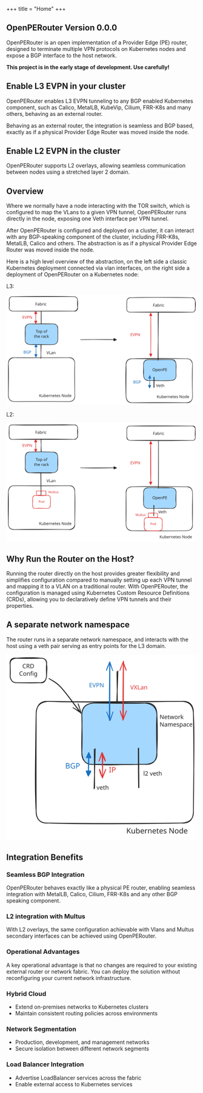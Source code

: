 +++
title = "Home"
+++

## OpenPERouter Version 0.0.0

OpenPERouter is an open implementation of a Provider Edge (PE) router, designed to terminate multiple VPN protocols on Kubernetes nodes and expose a BGP interface to the host network.

**This project is in the early stage of development. Use carefully!**

## Enable L3 EVPN in your cluster

OpenPERouter enables L3 EVPN tunneling to any BGP enabled Kubernetes component,
such as Calico, MetalLB, KubeVip, Cilium, FRR-K8s and many others, behaving as an external router.

Behaving as an external router, the integration is seamless and BGP based, exactly as if a physical
Provider Edge Router was moved inside the node.

## Enable L2 EVPN in the cluster

OpenPERouter supports L2 overlays, allowing seamless communication between nodes using a stretched
layer 2 domain.

## Overview

Where we normally have a node interacting with the TOR switch, which is configured to map the VLans to a given VPN tunnel,
OpenPERouter runs directly in the node, exposing one Veth interface per VPN tunnel.

After OpenPERouter is configured and deployed on a cluster, it can interact with any BGP-speaking component of the cluster, including FRR-K8s, MetalLB, Calico and others. The abstraction is as if a physical Provider Edge Router was moved inside the node.

Here is a high level overview of the abstraction, on the left side a classic Kubernetes deployment connected via vlan interfaces, on the right side a deployment of OpenPERouter on a Kubernetes node:

L3:

![](/images/openpedescription.svg)

L2:

![](/images/openpedescriptionl2.svg)

## Why Run the Router on the Host?

Running the router directly on the host provides greater flexibility and simplifies configuration compared to manually setting up each VPN tunnel and mapping it to a VLAN on a traditional router. With OpenPERouter, the configuration is managed using Kubernetes Custom Resource Definitions (CRDs), allowing you to declaratively define VPN tunnels and their properties.

## A separate network namespace

The router runs in a separate network namespace, and interacts with the host using a veth pair serving as entry points
for the L3 domain.

![](/images/openpeinside.svg)

## Integration Benefits

### Seamless BGP Integration

OpenPERouter behaves exactly like a physical PE router, enabling seamless integration with
MetalLB, Calico, Cilium, FRR-K8s and any other BGP speaking component.

### L2 integration with Multus

With L2 overlays, the same configuration achievable with Vlans and Multus secondary interfaces
can be achieved using OpenPERouter.

### Operational Advantages

A key operational advantage is that no changes are required to your existing external router or network fabric. You can deploy the solution without reconfiguring your current network infrastructure.

### Hybrid Cloud

- Extend on-premises networks to Kubernetes clusters
- Maintain consistent routing policies across environments

### Network Segmentation

- Production, development, and management networks
- Secure isolation between different network segments

### Load Balancer Integration

- Advertise LoadBalancer services across the fabric
- Enable external access to Kubernetes services
